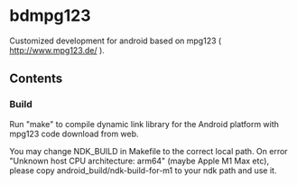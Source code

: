 bdmpg123
==============

Customized development for android based on mpg123 ( http://www.mpg123.de/ ). 

## Contents

### Build

Run "make" to compile dynamic link library for the Android platform with mpg123 code download from web.

You may change NDK_BUILD in Makefile to the correct local path. On error "Unknown host CPU architecture: arm64" (maybe Apple M1 Max etc), please copy android_build/ndk-build-for-m1 to your ndk path and use it.
